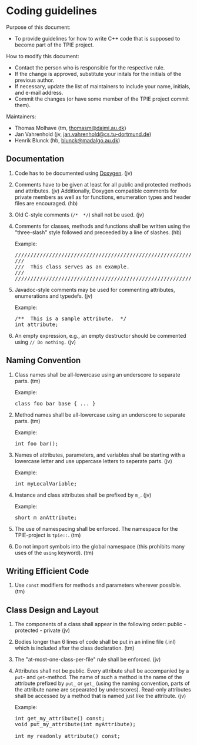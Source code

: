 Coding guidelines
=================

Purpose of this document:

* To provide guidelines for how to write C++ code that is supposed to become
  part of the TPIE project.

How to modify this document:

* Contact the person who is responsible for the respective rule. 
* If the change is approved, substitute your initals for the initials of the
  previous author.
* If necessary, update the list of maintainers to include your name, initials,
  and e-mail address.
* Commit the changes (or have some member of the TPIE project commit them).

Maintainers: 
 
* Thomas Molhave (tm, thomasm@daimi.au.dk)
* Jan Vahrenhold (jv, jan.vahrenhold@cs.tu-dortmund.de)
* Henrik Blunck (hb, blunck@madalgo.au.dk)


Documentation
-------------

1.  Code has to be documented using [Doxygen](www.doxygen.org). (jv)

2.  Comments have to be given at least for all public and protected methods and
    attributes. (jv) 
    Additionally, Doxygen compatible comments for private members as well as
    for functions, enumeration types and header files are encouraged. (hb)

3.  Old C-style comments (`/*  */`) shall not be used. (jv)

4.  Comments for classes, methods and functions shall be written using the
    "three-slash" style followed and preceeded by a line of slashes. (hb)

    Example:

    <pre>
    /////////////////////////////////////////////////////////
    ///		
    ///  This class serves as an example.
    ///
    /////////////////////////////////////////////////////////
    </pre>

5.  Javadoc-style comments may be used for commenting attributes,
    enumerations and typedefs. (jv)

    Example:

    <pre>
    /**  This is a sample attribute.  */
    int attribute;
    </pre>


6.  An empty expression, e.g., an empty destructor should be commented using
    `// Do nothing.` (jv)


Naming Convention
-----------------

1.  Class names shall be all-lowercase using an underscore to separate parts.
    (tm)

    Example:
    <pre>
    class foo_bar_base { ... }
    </pre>

2.  Method names shall be all-lowercase using an underscore to separate parts.
    (tm)

    Example:
    <pre>
    int foo_bar();
    </pre>

3.  Names of attributes, parameters, and variables shall be starting with a
    lowercase letter and use uppercase letters to seperate parts. (jv)

    Example:
    <pre>
    int myLocalVariable;
    </pre>

4.  Instance and class attributes shall be prefixed by `m_`. (jv)

    Example:
    <pre>
    short m_anAttribute;
    </pre>

5.  The use of namespacing shall be enforced. The namespace for the
    TPIE-project is `tpie::`. (tm)

6.  Do not import symbols into the global namespace (this prohibits many uses
    of the `using` keyword). (tm)

Writing Efficient Code
----------------------

1.  Use `const` modifiers for methods and parameters wherever possible. (tm)

Class Design and Layout
-----------------------

1.  The components of a class shall appear in the following order: public -
    protected - private (jv)

2.  Bodies longer than 6 lines of code shall be put in an inline file (.inl)
    which is included after the class declaration. (tm)

3.  The "at-most-one-class-per-file" rule shall be enforced. (jv)

4.  Attributes shall not be public. Every attribute shall be accompanied by a
    `put`- and `get`-method. The name of such a method is the name of the
    attribute prefixed by `put_` or `get_` (using the naming convention, parts
    of the attribute name are sepearated by underscores).  Read-only attributes
    shall be accessed by a method that is named just like the attribute. (jv)

    Example:

    <pre>
    int get_my_attribute() const;
    void put_my_attribute(int myAttribute);

    int my_readonly_attribute() const;
    </pre>
